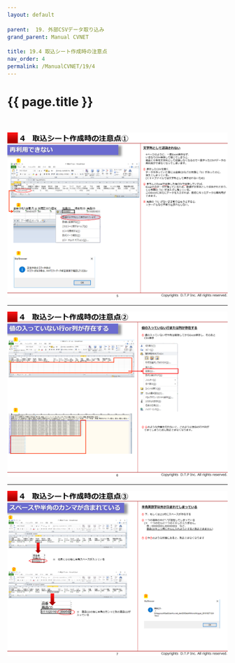 ```yaml
---
layout: default

parent:  19. 外部CSVデータ取り込み
grand_parent: Manual CVNET

title: 19.4 取込シート作成時の注意点
nav_order: 4
permalink: /ManualCVNET/19/4
---
```


# {{ page.title }} <br/><br/>


<a href="/img/GaibuCSV/CSV6.PNG" target="_blank">
<img src="/img/GaibuCSV/CSV6.PNG" alt="login image"></a>


---


<a href="/img/GaibuCSV/CSV7.PNG" target="_blank">
<img src="/img/GaibuCSV/CSV7.PNG" alt="login image"></a>


---



<a href="/img/GaibuCSV/CSV8.PNG" target="_blank">
<img src="/img/GaibuCSV/CSV8.PNG" alt="login image"></a>












